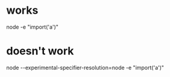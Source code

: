 # works

node -e "import('a')"

# doesn't work

node --experimental-specifier-resolution=node -e "import('a')"
